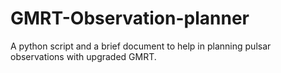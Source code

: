 # GMRT-Observation-planner
A python script and a brief document to help in planning pulsar observations with upgraded GMRT.
